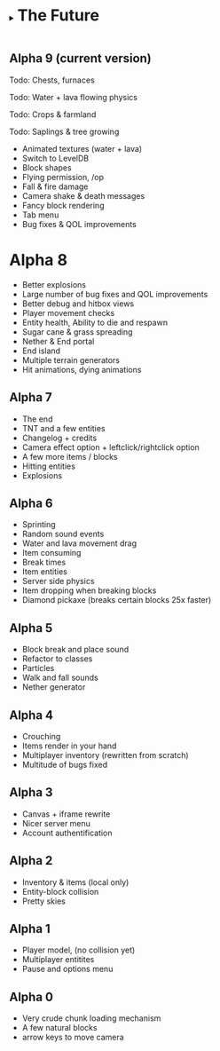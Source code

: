 <details> <summary> <h1 style="display:inline-block"> The Future </h1> </summary>

## Beta 1.0

Excitement awaits...

</details>

## Alpha 9 (current version)

Todo: Chests, furnaces

Todo: Water + lava flowing physics

Todo: Crops & farmland

Todo: Saplings & tree growing

- Animated textures (water + lava)
- Switch to LevelDB
- Block shapes
- Flying permission, /op
- Fall & fire damage
- Camera shake & death messages
- Fancy block rendering
- Tab menu
- Bug fixes & QOL improvements

# Alpha 8

- Better explosions
- Large number of bug fixes and QOL improvements
- Better debug and hitbox views
- Player movement checks
- Entity health, Ability to die and respawn
- Sugar cane & grass spreading
- Nether & End portal
- End island
- Multiple terrain generators
- Hit animations, dying animations

## Alpha 7

- The end
- TNT and a few entities
- Changelog + credits
- Camera effect option + leftclick/rightclick option
- A few more items / blocks
- Hitting entities
- Explosions

## Alpha 6

- Sprinting
- Random sound events
- Water and lava movement drag
- Item consuming
- Break times
- Item entities
- Server side physics
- Item dropping when breaking blocks
- Diamond pickaxe (breaks certain blocks 25x faster)

## Alpha 5

- Block break and place sound
- Refactor to classes
- Particles
- Walk and fall sounds
- Nether generator

## Alpha 4

- Crouching
- Items render in your hand
- Multiplayer inventory (rewritten from scratch)
- Multitude of bugs fixed

## Alpha 3

- Canvas + iframe rewrite
- Nicer server menu
- Account authentification

## Alpha 2

- Inventory & items (local only)
- Entity-block collision
- Pretty skies

## Alpha 1

- Player model, (no collision yet)
- Multiplayer entitites
- Pause and options menu

## Alpha 0

- Very crude chunk loading mechanism
- A few natural blocks
- arrow keys to move camera